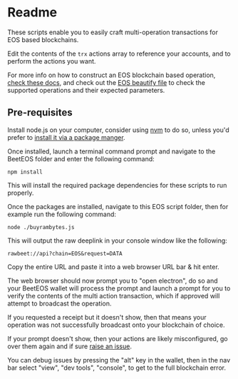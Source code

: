 # Readme

These scripts enable you to easily craft multi-operation transactions for EOS based blockchains.

Edit the contents of the `trx` actions array to reference your accounts, and to perform the actions you want.

For more info on how to construct an EOS blockchain based operation, [check these docs]([text](https://github.com/EOSIO/eosjs/tree/master/docs/how-to-guides)), and check out the [EOS beautify file](https://github.com/beetapp/beeteos/blob/master/src/lib/blockchains/EOS/beautify.js) to check the supported operations and their expected parameters.

## Pre-requisites

Install node.js on your computer, consider using [nvm](https://github.com/nvm-sh/nvm#install--update-script) to do so, unless you'd prefer to [install it via a package manger](https://nodejs.org/en/download/package-manager).

Once installed, launch a terminal command prompt and navigate to the BeetEOS folder and enter the following command:
```
npm install
```

This will install the required package dependencies for these scripts to run properly.

Once the packages are installed, navigate to this EOS script folder, then for example run the following command:
```
node ./buyrambytes.js
```

This will output the raw deeplink in your console window like the following:
```
rawbeet://api?chain=EOS&request=DATA
```

Copy the entire URL and paste it into a web browser URL bar & hit enter.

The web browser should now prompt you to "open electron", do so and your BeetEOS wallet will process the prompt and launch a prompt for you to verify the contents of the multi action transaction, which if approved will attempt to broadcast the operation.

If you requested a receipt but it doesn't show, then that means your operation was not successfully broadcast onto your blockchain of choice.

If your prompt doesn't show, then your actions are likely misconfigured, go over them again and if sure [raise an issue]([text](https://github.com/beetapp/beeteos/issues)).

You can debug issues by pressing the "alt" key in the wallet, then in the nav bar select "view", "dev tools", "console", to get to the full blockchain error.